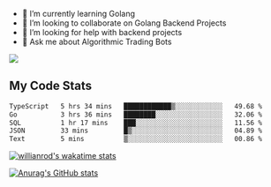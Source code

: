 
- 🌱 I’m currently learning Golang
- 👯 I’m looking to collaborate on Golang Backend Projects
- 🤔 I’m looking for help with backend projects
- 💬 Ask me about Algorithmic Trading Bots

![](https://github-profile-trophy.vercel.app/?username=kevinbarrero)

## My Code Stats

<!--START_SECTION:waka-->

```txt
TypeScript   5 hrs 34 mins   ████████████▒░░░░░░░░░░░░   49.68 %
Go           3 hrs 36 mins   ████████░░░░░░░░░░░░░░░░░   32.06 %
SQL          1 hr 17 mins    ███░░░░░░░░░░░░░░░░░░░░░░   11.56 %
JSON         33 mins         █▒░░░░░░░░░░░░░░░░░░░░░░░   04.89 %
Text         5 mins          ▒░░░░░░░░░░░░░░░░░░░░░░░░   00.86 %
```

<!--END_SECTION:waka-->

[![willianrod's wakatime stats](https://github-readme-stats.vercel.app/api/wakatime?username=holdandup&layout=compact&theme=react&custom_title=Wakatime%20All%20Time%20Stats&langs_count=8)](https://github.com/anuraghazra/github-readme-stats)

[![Anurag's GitHub stats](https://github-readme-stats.vercel.app/api?username=Kevinbarrero)](https://github.com/anuraghazra/github-readme-stats)




